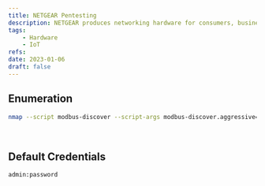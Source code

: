 ```yaml
---
title: NETGEAR Pentesting
description: NETGEAR produces networking hardware for consumers, businesses, and service providers.
tags:
    - Hardware
    - IoT
refs:
date: 2023-01-06
draft: false
---
```


## Enumeration

```sh
nmap --script modbus-discover --script-args modbus-discover.aggressive=true -p 502 <target-ip>
```

<br />

## Default Credentials

```txt
admin:password
```